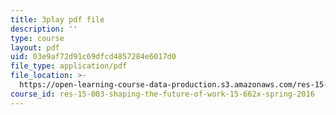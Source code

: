 ```yaml
---
title: 3play pdf file
description: ''
type: course
layout: pdf
uid: 03e9af72d91c69dfcd4857284e6017d0
file_type: application/pdf
file_location: >-
  https://open-learning-course-data-production.s3.amazonaws.com/res-15-003-shaping-the-future-of-work-15-662x-spring-2016/03e9af72d91c69dfcd4857284e6017d0_Hu-ZLesnxfc.pdf
course_id: res-15-003-shaping-the-future-of-work-15-662x-spring-2016
---
```

